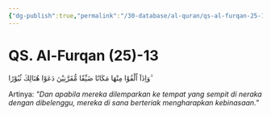 ```yaml
---
{"dg-publish":true,"permalink":"/30-database/al-quran/qs-al-furqan-25-13/"}
---
```



# QS. Al-Furqan (25)-13
وَاِذَآ اُلْقُوْا مِنْهَا مَكَانًا ضَيِّقًا مُّقَرَّنِيْنَ دَعَوْا هُنَالِكَ ثُبُوْرًا ۗ

Artinya: *"Dan apabila mereka dilemparkan ke tempat yang sempit di neraka dengan dibelenggu, mereka di sana berteriak mengharapkan kebinasaan."*
